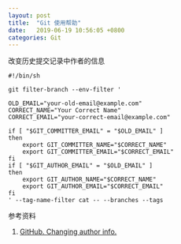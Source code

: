 ```yaml
---
layout: post
title:  "Git 使用帮助"
date:   2019-06-19 10:56:05 +0800
categories: Git
---
```


改变历史提交记录中作者的信息

```shell
#!/bin/sh

git filter-branch --env-filter '

OLD_EMAIL="your-old-email@example.com"
CORRECT_NAME="Your Correct Name"
CORRECT_EMAIL="your-correct-email@example.com"

if [ "$GIT_COMMITTER_EMAIL" = "$OLD_EMAIL" ]
then
    export GIT_COMMITTER_NAME="$CORRECT_NAME"
    export GIT_COMMITTER_EMAIL="$CORRECT_EMAIL"
fi
if [ "$GIT_AUTHOR_EMAIL" = "$OLD_EMAIL" ]
then
    export GIT_AUTHOR_NAME="$CORRECT_NAME"
    export GIT_AUTHOR_EMAIL="$CORRECT_EMAIL"
fi
' --tag-name-filter cat -- --branches --tags
```

参考资料
1. [GitHub. Changing author info.](https://help.github.com/en/articles/changing-author-info)
